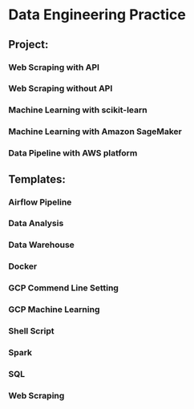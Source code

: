 # Data Engineering Practice
## Project: 
### Web Scraping with API
### Web Scraping without API
### Machine Learning with scikit-learn
### Machine Learning with Amazon SageMaker
### Data Pipeline with AWS platform
## Templates:
### Airflow Pipeline
### Data Analysis
### Data Warehouse
### Docker
### GCP Commend Line Setting
### GCP Machine Learning
### Shell Script
### Spark
### SQL
### Web Scraping
